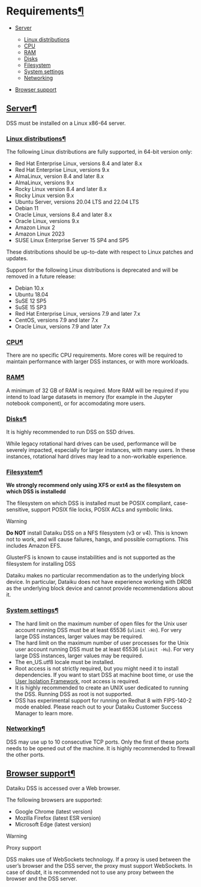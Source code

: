 Requirements[¶](#requirements "Permalink to this heading")
==========================================================



* [Server](#server)


	+ [Linux distributions](#linux-distributions)
	+ [CPU](#cpu)
	+ [RAM](#ram)
	+ [Disks](#disks)
	+ [Filesystem](#filesystem)
	+ [System settings](#system-settings)
	+ [Networking](#networking)
* [Browser support](#browser-support)




[Server](#id1)[¶](#server "Permalink to this heading")
------------------------------------------------------


DSS must be installed on a Linux x86\-64 server.



### [Linux distributions](#id2)[¶](#linux-distributions "Permalink to this heading")


The following Linux distributions are fully supported, in 64\-bit version only:


* Red Hat Enterprise Linux, versions 8\.4 and later 8\.x
* Red Hat Enterprise Linux, versions 9\.x
* AlmaLinux, version 8\.4 and later 8\.x
* AlmaLinux, versions 9\.x
* Rocky Linux version 8\.4 and later 8\.x
* Rocky Linux version 9\.x
* Ubuntu Server, versions 20\.04 LTS and 22\.04 LTS
* Debian 11
* Oracle Linux, versions 8\.4 and later 8\.x
* Oracle Linux, versions 9\.x
* Amazon Linux 2
* Amazon Linux 2023
* SUSE Linux Enterprise Server 15 SP4 and SP5


These distributions should be up\-to\-date with respect to Linux patches and updates.


Support for the following Linux distributions is deprecated and will be removed in a future release:


* Debian 10\.x
* Ubuntu 18\.04
* SuSE 12 SP5
* SuSE 15 SP3
* Red Hat Enterprise Linux, versions 7\.9 and later 7\.x
* CentOS, versions 7\.9 and later 7\.x
* Oracle Linux, versions 7\.9 and later 7\.x




### [CPU](#id3)[¶](#cpu "Permalink to this heading")


There are no specific CPU requirements. More cores will be required to maintain performance with larger DSS instances, or with more workloads.




### [RAM](#id4)[¶](#ram "Permalink to this heading")


A minimum of 32 GB of RAM is required. More RAM will be required if you intend to load large datasets in memory (for example in the Jupyter notebook component), or for accomodating more users.




### [Disks](#id5)[¶](#disks "Permalink to this heading")


It is highly recommended to run DSS on SSD drives.


While legacy rotational hard drives can be used, performance will be severely impacted, especially for larger instances, with many users. In these instances, rotational hard drives may lead to a non\-workable experience.




### [Filesystem](#id6)[¶](#filesystem "Permalink to this heading")


**We strongly recommend only using XFS or ext4 as the filesystem on which DSS is installedd**


The filesystem on which DSS is installed must be POSIX compliant, case\-sensitive, support POSIX file locks, POSIX ACLs and symbolic links.



Warning


**Do NOT** install Dataiku DSS on a NFS filesystem (v3 or v4\). This is known not to work, and will cause failures, hangs, and possible corruptions. This includes Amazon EFS.


GlusterFS is known to cause instabilities and is not supported as the filesystem for installing DSS



Dataiku makes no particular recommendation as to the underlying block device. In particular, Dataiku does not have experience working with DRDB as the underlying block device and cannot provide recommendations about it.




### [System settings](#id7)[¶](#system-settings "Permalink to this heading")


* The hard limit on the maximum number of open files for the Unix user account running DSS must be at least 65536 (`ulimit -Hn`). For very large DSS instances, larger values may be required.
* The hard limit on the maximum number of user processes for the Unix user account running DSS must be at least 65536 (`ulimit -Hu`). For very large DSS instances, larger values may be required.
* The en\_US.utf8 locale must be installed.
* Root access is not strictly required, but you might need it to install dependencies. If you want to start DSS at machine boot time, or use the [User Isolation Framework](../../user-isolation/index.html), root access is required.
* It is highly recommended to create an UNIX user dedicated to running the DSS. Running DSS as root is not supported.
* DSS has experimental support for running on Redhat 8 with FIPS\-140\-2 mode enabled. Please reach out to your Dataiku Customer Success Manager to learn more.




### [Networking](#id8)[¶](#networking "Permalink to this heading")


DSS may use up to 10 consecutive TCP ports. Only the first of these ports needs to be opened out of the machine. It is highly recommended to firewall the other ports.





[Browser support](#id9)[¶](#browser-support "Permalink to this heading")
------------------------------------------------------------------------


Dataiku DSS is accessed over a Web browser.


The following browsers are supported:


* Google Chrome (latest version)
* Mozilla Firefox (latest ESR version)
* Microsoft Edge (latest version)



Warning


Proxy support


DSS makes use of WebSockets technology. If a proxy is used between the user’s browser and the DSS server, the proxy must support WebSockets.
In case of doubt, it is recommended not to use any proxy between the browser and the DSS server.